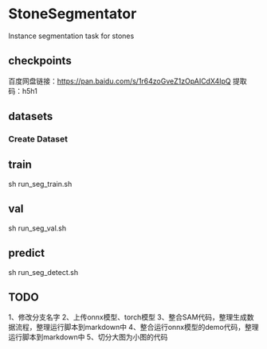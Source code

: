 # StoneSegmentator
Instance segmentation task for stones

## checkpoints
百度网盘链接：https://pan.baidu.com/s/1r64zoGveZ1zOpAICdX4IpQ  提取码：h5h1 

## datasets
### Create Dataset


## train
sh run_seg_train.sh

## val
sh run_seg_val.sh

## predict
sh run_seg_detect.sh


## TODO
1、修改分支名字 
2、上传onnx模型、torch模型 
3、整合SAM代码，整理生成数据流程，整理运行脚本到markdown中 
4、整合运行onnx模型的demo代码，整理运行脚本到markdown中 
5、切分大图为小图的代码
